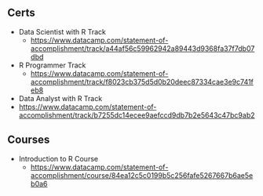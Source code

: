 ## Certs
* Data Scientist with R Track
  * https://www.datacamp.com/statement-of-accomplishment/track/a44af56c59962942a89443d9368fa37f7db07dbd
* R Programmer Track
  * https://www.datacamp.com/statement-of-accomplishment/track/f8023cb375d5d0b20deec87334cae3e9c741feb8
* Data Analyst with R Track
 * https://www.datacamp.com/statement-of-accomplishment/track/b7255dc14ecee9aefccd9db7b2e5643c47bc9ab2
## Courses
* Introduction to R Course
  * https://www.datacamp.com/statement-of-accomplishment/course/84ea12c5c0199b5c256fafe5267667b6ae5eb0a6
